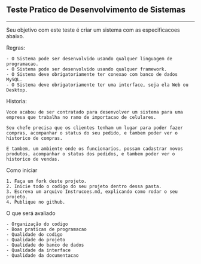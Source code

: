 ## Teste Pratico de Desenvolvimento de Sistemas

---

Seu objetivo com este teste é criar um sistema com as especificacoes abaixo.

Regras:
    
    - O Sistema pode ser desenvolvido usando qualquer linguagem de programacao.
    - O Sistema pode ser desenvolvido usando qualquer framework.
    - O Sistema deve obrigatoriamente ter conexao com banco de dados MySQL.
    - O Sistema deve obrigatoriamente ter uma interface, seja ela Web ou Desktop.

Historia:
    
    Voce acabou de ser contratado para desenvolver um sistema para uma empresa que trabalha no ramo de importacao de celulares.
    
    Seu chefe precisa que os clientes tenham um lugar para poder fazer compras, acompanhar o status do seu pedido, e tambem poder ver o historico de compras.

    E tambem, um ambiente onde os funcionarios, possam cadastrar novos produtos, acompanhar o status dos pedidos, e tambem poder ver o historico de vendas.

Como iniciar

    1. Faça um fork deste projeto.
    2. Inicie todo o codigo do seu projeto dentro dessa pasta.
    3. Escreva um arquivo Instrucoes.md, explicando como rodar o seu projeto.
    4. Publique no github.

O que será avaliado

    - Organização do codigo
    - Boas praticas de programacao
    - Qualidade do codigo
    - Qualidade do projeto
    - Qualidade do banco de dados
    - Qualidade da interface
    - Qualidade da documentacao
